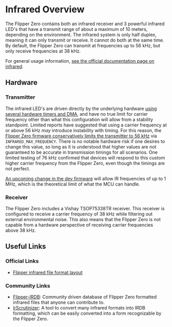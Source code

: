 # Infrared Overview
The Flipper Zero contains both an infrared receiver and 3 powerful infrared LED's that have a transmit range of about a maximum of 10 meters, depending on the environment. The infrared system is only half duplex, meaning it can only transmit or receive. It cannot do both at the same time. By default, the Flipper Zero can transmit at frequencies up to 56 kHz, but only receive frequencies at 38 kHz. 

For general usage information, [see the official documentation page on infrared](https://docs.flipper.net/infrared).

## Hardware

### Transmitter
The infrared LED's are driven directly by the underlying hardware [using several hardware timers and DMA](https://github.com/flipperdevices/flipperzero-firmware/blob/7291e6bd46c564400cdd3e9e7434f2c6e3a5ff28/targets/f7/furi_hal/furi_hal_infrared.c#L30), and have no true limit for carrier frequency other than what this configuration will allow from a stability standpoint. Limited reports have suggested that using a carrier frequency at or above 56 kHz *may* introduce instability with timing. For this reason, the [Flipper Zero firmware conservatively limits the transmitter to 56 kHz](https://github.com/flipperdevices/flipperzero-firmware/blob/7291e6bd46c564400cdd3e9e7434f2c6e3a5ff28/targets/furi_hal_include/furi_hal_infrared.h#L16) via `INFRARED_MAX_FREQUENCY`. There is no notable hardware risk if one desires to change this value, so long as it is understood that higher values are not guaranteed to be accurate in transmission timings for all scenarios. One limited testing of 76 kHz confirmed that devices will respond to this custom higher carrier frequency from the Flipper Zero, even though the timings are not perfect. 

[An upcoming change in the dev firmware](https://github.com/flipperdevices/flipperzero-firmware/pull/4070/commits/5096b9c88ba8b2788a976c4b0baa891ef128221a) will allow IR frequencies of up to 1 MHz, which is the theoretical limit of what the MCU can handle. 

### Receiver
The Flipper Zero includes a Vishay TSOP75338TR receiver. This receiver is configured to receive a carrier frequency of 38 kHz while filtering out external environmental noise. This also means that the Flipper Zero is not capable from a hardware perspective of receiving carrier frequencies above 38 kHz. 

## Useful Links

### Official Links
- [Flipper infrared file format layout](https://developer.flipper.net/flipperzero/doxygen/infrared_file_format.html)

### Community Links
- [Flipper-IRDB](https://github.com/Lucaslhm/Flipper-IRDB): Community driven database of Flipper Zero formatted infrared files that anyone can contribute to.
- [IrScrutinizer](https://github.com/bengtmartensson/IrScrutinizer/releases): A tool to convert many infrared formats into IRDB formatting, which can be easily converted into a form recognizable by the Flipper Zero. 
